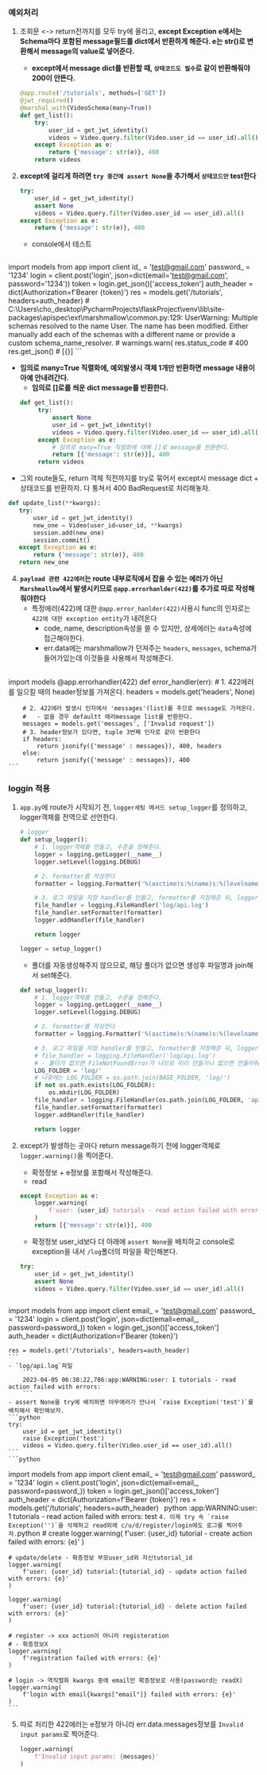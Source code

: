 ### 예외처리 
1. 조회문 <-> return전까지를 모두 try에 올리고, **except Exception e에서는 Schema마다 포함된 message필드를 dict에서 반환하게 해준다. e는 str()로 변환해서 message의 value로 넣어준다.**
   - **except에서 message dict를 반환할 때, `상태코드도 필수`로 같이 반환해줘야 200이 안뜬다.**
    ```python
    @app.route('/tutorials', methods=['GET'])
    @jwt_required()
    @marshal_with(VideoSchema(many=True))
    def get_list():
        try:
            user_id = get_jwt_identity()
            videos = Video.query.filter(Video.user_id == user_id).all()
        except Exception as e:
            return {'message': str(e)}, 400
        return videos
    ```
   
2. **except에 걸리게 하려면 `try 중간에 assert None`을 추가해서 `상태코드만` test한다**
    ```python
    try:
        user_id = get_jwt_identity()
        assert None
        videos = Video.query.filter(Video.user_id == user_id).all()
    except Exception as e:
        return {'message': str(e)}, 400
    ```
    - console에서 테스트
    ```python
import models    from app import client
    id_ = 'test@gmail.com'
    password_ = '1234'
    login = client.post('login', json=dict(email='test@gmail.com', password='1234'))
    token = login.get_json()['access_token']
    auth_header = dict(Authorization=f'Bearer {token}')
    res = models.get('/tutorials', headers=auth_header)
    # C:\Users\cho_desktop\PycharmProjects\flaskProject\venv\lib\site-packages\apispec\ext\marshmallow\common.py:129: UserWarning: Multiple schemas resolved to the name User. The name has been modified. Either manually add each of the schemas with a different name or provide a custom schema_name_resolver.
    #   warnings.warn(
    res.status_code
    # 400
    res.get_json()
    # [{}]
    ```
   - **임의로 many=True 직렬화에, 예외발생시 객체 1개만 반환하면 message 내용이 아예 안내려간다.**
      - **임의로 []로를 씌운 dict message를 반환한다.**
      ```python
      def get_list():
           try:
               assert None
               user_id = get_jwt_identity()
               videos = Video.query.filter(Video.user_id == user_id).all()
           except Exception as e:
               # 임의로 many=True 직렬화에 대해 []로 message를 반환한다.
               return [{'message': str(e)}], 400
           return videos
      ```
   - 그외 route들도, return 객체 직전까지를 try로 묶어서 except시 message dict + 상태코드를 반환하자. 다 퉁쳐서 400 BadRequest로 처리해놓자.
   ```python
   def update_list(**kwargs):
      try:
          user_id = get_jwt_identity()
          new_one = Video(user_id=user_id, **kwargs)
          session.add(new_one)
          session.commit()
      except Exception as e:
          return {'message': str(e)}, 400
      return new_one
   ```

4. **`payload 관련 422에러`는 route 내부로직에서 잡을 수 있는 에러가 아닌 `Marshmallow`에서 발생시키므로 `@app.errorhanlder(422)`를 추가로 따로 작성해줘야한다**
   - 특정에러(422)에 대한 `@app.error_hanlder(422)`사용시 func의 인자로는 `422에 대한 exception entity`가 내려온다
      - code, name, description속성을 쓸 수 있지만, 상세에러는 `data`속성에 접근해야한다.
      - err.data에는 marshmallow가 던져주는 `headers`, `messages`, schema가 들어가있는데 이것들을 사용해서 작성해준다.
   ```python
import models    @app.errorhandler(422)
    def error_handler(err):
        # 1. 422에러를 일으킬 때의 header정보를 가져온다.
        headers = models.get('headers', None)
        
        # 2. 422에러 발생시 인자에서 'messages'(list)를 주므로 message도 가져온다.
        #   - 없을 경우 defaultt 에러message list를 반환한다.
        messages = models.get('messages', ['Invalid request'])
        # 3. header정보가 있다면, tuple 3번째 인자로 같이 반환한다
        if headers:
            return jsonify({'message' : messages}), 400, headers
        else:
            return jsonify({'message' : messages}), 400
    ```   

### loggin 적용
1. `app.py`에 route가 시작되기 전, `logger세팅 메서드 setup_logger`를 정의하고, logger객체를 전역으로 선언한다.
    ```python
    # logger
    def setup_logger():
        # 1. logger객체를 만들고, 수준을 정해준다.
        logger = logging.getLogger(__name__)
        logger.setLevel(logging.DEBUG)
    
        # 2. formatter를 작성한다
        formatter = logging.Formatter('%(asctime)s:%(name)s:%(levelname)s:%(message)s')
    
        # 3. 로그 파일을 지정 handler를 만들고, formatter를 지정해준 뒤, logger객체에 handler에 추가한다.
        file_handler = logging.FileHandler('log/api.log')
        file_handler.setFormatter(formatter)
        logger.addHandler(file_handler)
    
        return logger
    
    logger = setup_logger()
    ```
    - 폴더를 자동생성해주지 않으므로, 해당 폴더가 없으면 생성후 파일명과 join해서 set해준다.
    ```python
    def setup_logger():
        # 1. logger객체를 만들고, 수준을 정해준다.
        logger = logging.getLogger(__name__)
        logger.setLevel(logging.DEBUG)
    
        # 2. formatter를 작성한다
        formatter = logging.Formatter('%(asctime)s:%(name)s:%(levelname)s:%(message)s')
    
        # 3. 로그 파일을 지정 handler를 만들고, formatter를 지정해준 뒤, logger객체에 handler에 추가한다.
        # file_handler = logging.FileHandler('log/api.log')
        # - 폴더가 없으면 FileNotFoundError가 나므로 미리 만들거나 없으면 만들어줘야한다.
        LOG_FOLDER = 'log/'
        # 나중에는 LOG_FOLDER = os.path.join(BASE_FOLDER, 'log/')
        if not os.path.exists(LOG_FOLDER):
            os.mkdir(LOG_FOLDER)
        file_handler = logging.FileHandler(os.path.join(LOG_FOLDER, 'api.log'))
        file_handler.setFormatter(formatter)
        logger.addHandler(file_handler)
    
        return logger
    ```

2. except가 발생하는 곳마다 return message하기 전에 logger객체로 `logger.warning()`을 찍어준다.
   - 확정정보 + e정보를 포함해서 작성해준다.
   - read
    ```python
    except Exception as e:
        logger.warning(
            f'user: {user_id} tutorials - read action failed with errors: {e}'
        )
        return [{'message': str(e)}], 400
    ```
   - 확정정보 user_id보다 더 아래에 `assert None`을 배치하고 console로 exception을 내서 `/log`폴더의 파일을 확인해본다.
    ```python
    try:
        user_id = get_jwt_identity()
        assert None
        videos = Video.query.filter(Video.user_id == user_id).all()
    ```
    ```python
import models    from app import client
    email_ = 'test@gmail.com'
    password_ = '1234'
    login = client.post('login', json=dict(email=email_, password=password_))
    token = login.get_json()['access_token']
    auth_header = dict(Authorization=f'Bearer {token}')
   
    res = models.get('/tutorials', headers=auth_header)
    ```
    - `log/api.log`파일
        ```
        2023-04-05 06:38:22,786:app:WARNING:user: 1 tutorials - read action failed with errors: 
        ```
    - assert None을 try에 배치하면 아무에러가 안나서 `raise Exception('test')`를 배치해서 확인해보자.
    ```python
    try:
        user_id = get_jwt_identity()
        raise Exception('test')
        videos = Video.query.filter(Video.user_id == user_id).all()
    ```
    ```python
import models    from app import client
    email_ = 'test@gmail.com'
    password_ = '1234'
    login = client.post('login', json=dict(email=email_, password=password_))
    token = login.get_json()['access_token']
    auth_header = dict(Authorization=f'Bearer {token}')
    res = models.get('/tutorials', headers=auth_header)
    ```
    ```python
    :app:WARNING:user: 1 tutorials - read action failed with errors: test
    ```
4. 이제 try 속 `raise Exception('')`을 삭제하고 read외에 c/u/d/register/login에도 로그를 찍어주자.
    ```python
    # create
    logger.warning(
                f'user: {user_id} tutorial - create action failed with errors: {e}'
            )
    
    # update/delete - 확증정보 부모user_id외 자신tutorial_id
    logger.warning(
        f'user: {user_id} tutorial:{tutorial_id} - update action failed with errors: {e}'
    )
    
    logger.warning(
        f'user: {user_id} tutorial:{tutorial_id} - delete action failed with errors: {e}'
    )
    
    # register -> xxx action이 아니라 registeration
    # - 확증정보X
    logger.warning(
        f'registration failed with errors: {e}'
    )
    
    # login -> 역직렬화 kwargs 중에 email만 확증정보로 사용(password는 readX)
    logger.warning(
        f'login with email{kwargs["email"]} failed with errors: {e}'
    )
    ```
   
5. 따로 처리한 422에러는 e정보가 아니라 err.data.messages정보를 `Invalid input params`로  찍어준다.
    ```python
    logger.warning(
        f'Invalid input params: {messages}'
    )
    ```
